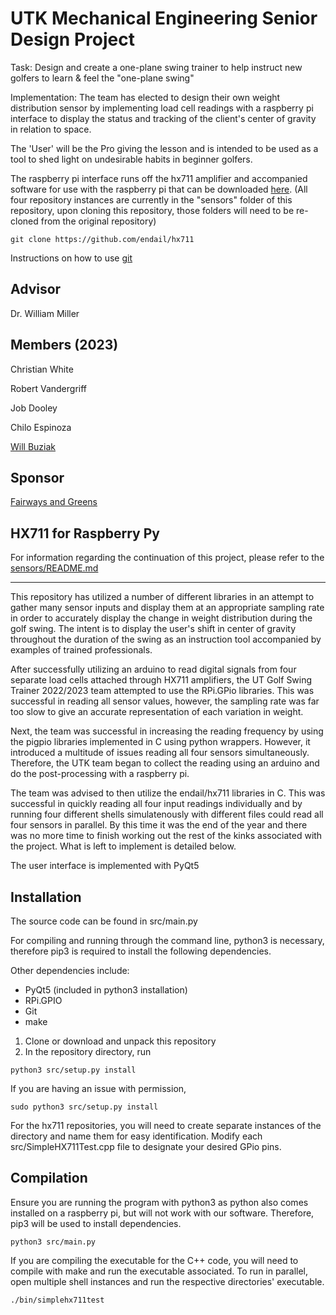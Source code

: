 # UTK Mechanical Engineering Senior Design Project

Task: Design and create a one-plane swing trainer to help instruct new golfers to learn
& feel the "one-plane swing"

Implementation: The team has elected to design their own weight distribution sensor by implementing load cell readings with a raspberry pi interface to display the status and tracking of the client's center of gravity in relation to space. 

The 'User' will be the Pro giving the lesson and is intended to be used as a tool to shed light on undesirable habits in beginner golfers.

The raspberry pi interface runs off the hx711 amplifier and accompanied software for use with the raspberry pi that can be downloaded [here](https://github.com/endail/hx711). (All four repository instances are currently in the "sensors" folder of this repository, upon cloning this repository, those folders will need to be re-cloned from the original repository)

```
git clone https://github.com/endail/hx711
```

Instructions on how to use [git](https://github.com/WAMillerUTK/GolfTrainer23/blob/main/literature/github.pdf)

## Advisor

Dr. William Miller

## Members (2023)

Christian White

Robert Vandergriff

Job Dooley

Chilo Espinoza

[Will Buziak](https://github.com/wbuz24)

## Sponsor
[Fairways and Greens](https://fairwaysandgreens.com/)


## HX711 for Raspberry Py

For information regarding the continuation of this project, please refer to the [sensors/README.md](https://github.com/WAMillerUTK/GolfTrainer23/tree/main/sensors)

----

This repository has utilized a number of different libraries in an attempt to gather many sensor inputs and display them at an appropriate sampling rate in order to accurately display the change in weight distribution during the golf swing. The intent is to display the user's shift in center of gravity throughout the duration of the swing as an instruction tool accompanied by examples of trained professionals.

After successfully utilizing an arduino to read digital signals from four separate load cells attached through HX711 amplifiers, the UT Golf Swing Trainer 2022/2023 team attempted to use the RPi.GPio libraries. This was successful in reading all sensor values, however, the sampling rate was far too slow to give an accurate representation of each variation in weight. 

Next, the team was successful in increasing the reading frequency by using the pigpio libraries implemented in C using python wrappers. However, it introduced a multitude of issues reading all four sensors simultaneously. Therefore, the UTK team began to collect the reading using an arduino and do the post-processing with a raspberry pi. 

The team was advised to then utilize the endail/hx711 libraries in C. This was successful in quickly reading all four input readings individually and by running four different shells simulatenously with different files could read all four sensors in parallel. By this time it was the end of the year and there was no more time to finish working out the rest of the kinks associated with the project. What is left to implement is detailed below.

The user interface is implemented with PyQt5

Installation
------------
The source code can be found in src/main.py

For compiling and running through the command line, python3 is necessary, therefore pip3 is required to install the following dependencies.

Other dependencies include:
 - PyQt5 (included in python3 installation)
 - RPi.GPIO
 - Git
 - make

1. Clone or download and unpack this repository
2. In the repository directory, run
```
python3 src/setup.py install
```
If you are having an issue with permission,
```
sudo python3 src/setup.py install
```

For the hx711 repositories, you will need to create separate instances of the directory and name them for easy identification. Modify each src/SimpleHX711Test.cpp file to designate your desired GPio pins.

Compilation
-----------

Ensure you are running the program with python3 as python also comes installed on a raspberry pi, but will not work with our software. Therefore, pip3 will be used to install dependencies.
```
python3 src/main.py
```
If you are compiling the executable for the C++ code, you will need to compile with make and run the executable associated. To run in parallel, open multiple shell instances and run the respective directories' executable.

```
./bin/simplehx711test
```
